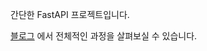 간단한 FastAPI 프로젝트입니다.

[블로그](https://studyprogram.tistory.com/entry/%EB%B0%B1%EC%97%94%EB%93%9C-%ED%94%84%EB%A1%9C%EC%A0%9D%ED%8A%B8-1-1)
에서 전체적인 과정을 살펴보실 수 있습니다.
